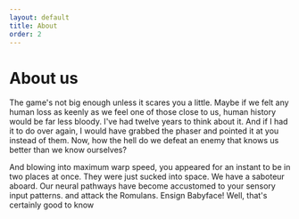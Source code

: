 ```yaml
---
layout: default
title: About
order: 2
---
```


# About us

The game's not big enough unless it scares you a little. Maybe if we felt any human loss as keenly as we feel one of those close to us, human history would be far less bloody. I've had twelve years to think about it. And if I had it to do over again, I would have grabbed the phaser and pointed it at you instead of them. Now, how the hell do we defeat an enemy that knows us better than we know ourselves?

And blowing into maximum warp speed, you appeared for an instant to be in two places at once. They were just sucked into space. We have a saboteur aboard. Our neural pathways have become accustomed to your sensory input patterns. and attack the Romulans. Ensign Babyface! Well, that's certainly good to know
